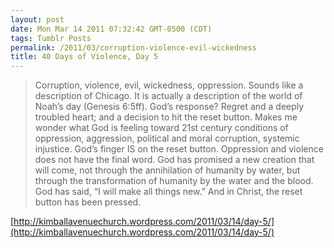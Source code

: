 ```yaml
---
layout: post
date: Mon Mar 14 2011 07:32:42 GMT-0500 (CDT)
tags: Tumblr Posts
permalink: /2011/03/corruption-violence-evil-wickedness
title: 40 Days of Violence, Day 5
---
```


> Corruption, violence, evil, wickedness, oppression. Sounds like a description of Chicago. It is actually a description of the world of Noah’s day (Genesis 6:5ff). God’s response? Regret and a deeply troubled heart; and a decision to hit the reset button. Makes me wonder what God is feeling toward 21st century conditions of oppression, aggression, political and moral corruption, systemic injustice. God’s finger IS on the reset button. Oppression and violence does not have the final word. God has promised a new creation that will come, not through the annihilation of humanity by water, but through the transformation of humanity by the water and the blood. God has said, “I will make all things new.” And in Christ, the reset button has been pressed.

[http://kimballavenuechurch.wordpress.com/2011/03/14/day-5/](http://kimballavenuechurch.wordpress.com/2011/03/14/day-5/)
